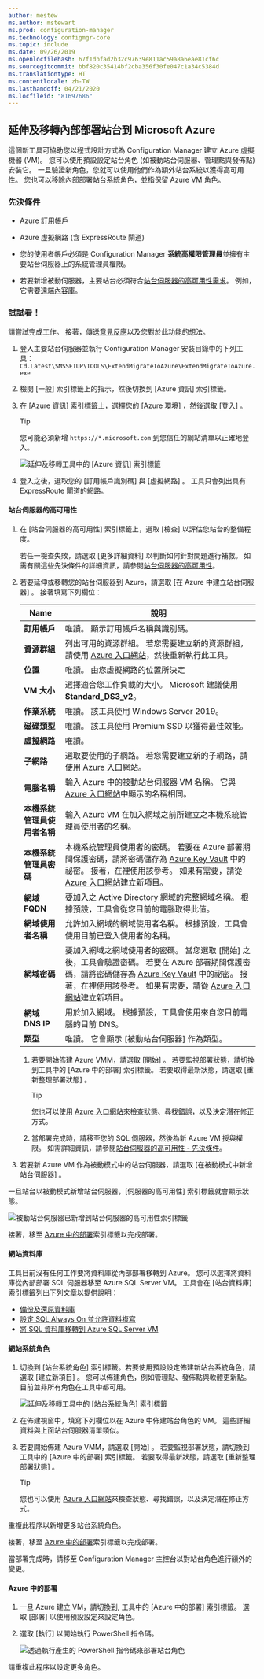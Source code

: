 ```yaml
---
author: mestew
ms.author: mstewart
ms.prod: configuration-manager
ms.technology: configmgr-core
ms.topic: include
ms.date: 09/26/2019
ms.openlocfilehash: 67f1dbfad2b32c97639e811ac59a8a6eae81cf6c
ms.sourcegitcommit: bbf820c35414bf2cba356f30fe047c1a34c5384d
ms.translationtype: HT
ms.contentlocale: zh-TW
ms.lasthandoff: 04/21/2020
ms.locfileid: "81697686"
---
```

## <a name="extend-and-migrate-an-on-premises-site-to-microsoft-azure"></a><a name="bkmk_Azure-migration"></a> 延伸及移轉內部部署站台到 Microsoft Azure

<!--3556022-->

這個新工具可協助您以程式設計方式為 Configuration Manager 建立 Azure 虛擬機器 (VM)。 您可以使用預設設定站台角色 (如被動站台伺服器、管理點與發佈點) 安裝它。 一旦驗證新角色，您就可以使用他們作為額外站台系統以獲得高可用性。 您也可以移除內部部署站台系統角色，並指保留 Azure VM 角色。

### <a name="prerequisites"></a>先決條件

- Azure 訂用帳戶

- Azure 虛擬網路 (含 ExpressRoute 閘道)

<!-- - A standalone primary site. A hierarchy with a central administration site isn't currently supported. can comment this out because TP only supports a standalone primary!-->

- 您的使用者帳戶必須是 Configuration Manager **系統高權限管理員**並擁有主要站台伺服器上的系統管理員權限。

- 若要新增被動伺服器，主要站台必須符合[站台伺服器的高可用性需求](../../../../servers/deploy/configure/site-server-high-availability.md#prerequisites)。 例如，它需要[遠端內容庫](../../../../plan-design/hierarchy/the-content-library.md#bkmk_remote)。

### <a name="try-it-out"></a>試試看！

請嘗試完成工作。 接著，傳送[意見反應](../../../../understand/find-help.md#product-feedback)以及您對於此功能的想法。

1. 登入主要站台伺服器並執行 Configuration Manager 安裝目錄中的下列工具：`Cd.Latest\SMSSETUP\TOOLS\ExtendMigrateToAzure\ExtendMigrateToAzure.exe`

1. 檢閱 [一般]  索引標籤上的指示，然後切換到 [Azure 資訊]  索引標籤。

1. 在 [Azure 資訊]  索引標籤上，選擇您的 [Azure 環境]  ，然後選取 [登入]  。
  
    > [!TIP]
    > 您可能必須新增 `https://*.microsoft.com` 到您信任的網站清單以正確地登入。

    ![延伸及移轉工具中的 [Azure 資訊] 索引標籤](../../media/3556022-azure-information-tab.png)

1. 登入之後，選取您的 [訂用帳戶識別碼]  與 [虛擬網路]  。 工具只會列出具有 ExpressRoute 閘道的網路。

#### <a name="site-server-high-availability"></a>站台伺服器的高可用性

1. 在 [站台伺服器的高可用性]  索引標籤上，選取 [檢查]  以評估您站台的整備程度。

    若任一檢查失敗，請選取 [更多詳細資料]  以判斷如何針對問題進行補救。 如需有關這些先決條件的詳細資訊，請參閱[站台伺服器的高可用性](../../../../servers/deploy/configure/site-server-high-availability.md#prerequisites)。

2. 若要延伸或移轉您的站台伺服器到 Azure，請選取 [在 Azure 中建立站台伺服器]  。 接著填寫下列欄位：

    |Name|說明|
    |---|---|
    |**訂用帳戶**|唯讀。 顯示訂用帳戶名稱與識別碼。|
    |**資源群組**| 列出可用的資源群組。 若您需要建立新的資源群組，請使用 [Azure 入口網站](https://portal.azure.com)，然後重新執行此工具。|
    |**位置**| 唯讀。 由您虛擬網路的位置所決定|
    |**VM 大小**|選擇適合您工作負載的大小。 Microsoft 建議使用 **Standard_DS3_v2**。|
    |**作業系統**|唯讀。 該工具使用 Windows Server 2019。|
    |**磁碟類型**|唯讀。 該工具使用 Premium SSD 以獲得最佳效能。|
    |**虛擬網路**|唯讀。|
    |**子網路**|選取要使用的子網路。 若您需要建立新的子網路，請使用 [Azure 入口網站](https://portal.azure.com)。|
    |**電腦名稱**|輸入 Azure 中的被動站台伺服器 VM 名稱。 它與 [Azure 入口網站](https://portal.azure.com)中顯示的名稱相同。|
    |**本機系統管理員使用者名稱**|輸入 Azure VM 在加入網域之前所建立之本機系統管理員使用者的名稱。|
    |**本機系統管理員密碼**|本機系統管理員使用者的密碼。 若要在 Azure 部署期間保護密碼，請將密碼儲存為 [Azure Key Vault](https://docs.microsoft.com/azure/key-vault/key-vault-overview) 中的祕密。 接著，在裡使用該參考。 如果有需要，請從 [Azure 入口網站](https://portal.azure.com)建立新項目。|
    |**網域 FQDN**|要加入之 Active Directory 網域的完整網域名稱。 根據預設，工具會從您目前的電腦取得此值。|
    |**網域使用者名稱**|允許加入網域的網域使用者名稱。 根據預設，工具會使用目前已登入使用者的名稱。|
    |**網域密碼**|要加入網域之網域使用者的密碼。 當您選取 [開始]  之後，工具會驗證密碼。 若要在 Azure 部署期間保護密碼，請將密碼儲存為 [Azure Key Vault](https://docs.microsoft.com/azure/key-vault/key-vault-overview) 中的祕密。 接著，在裡使用該參考。 如果有需要，請從 [Azure 入口網站](https://portal.azure.com)建立新項目。|
    |**網域 DNS IP**|用於加入網域。 根據預設，工具會使用來自您目前電腦的目前 DNS。|
    |**類型**|唯讀。 它會顯示 [被動站台伺服器]  作為類型。|

    1. 若要開始佈建 Azure VMM，請選取 [開始]  。 若要監視部署狀態，請切換到工具中的 [Azure 中的部署]  索引標籤。 若要取得最新狀態，請選取 [重新整理部署狀態]  。

        > [!TIP]
        > 您也可以使用 [Azure 入口網站](https://portal.azure.com)來檢查狀態、尋找錯誤，以及決定潛在修正方式。

    1. 當部署完成時，請移至您的 SQL 伺服器，然後為新 Azure VM 授與權限。 如需詳細資訊，請參閱[站台伺服器的高可用性 - 先決條件](../../../../servers/deploy/configure/site-server-high-availability.md#prerequisites)。

3. 若要新 Azure VM 作為被動模式中的站台伺服器，請選取 [在被動模式中新增站台伺服器]  。

一旦站台以被動模式新增站台伺服器，[伺服器的高可用性]  索引標籤就會顯示狀態。

![被動站台伺服器已新增到站台伺服器的高可用性索引標籤](../../media/3556022-site-server-passive-mode.png)

接著，移至 [Azure 中的部署](#bkmk_deploy-azure)索引標籤以完成部署。

#### <a name="site-database"></a>網站資料庫

工具目前沒有任何工作要將資料庫從內部部署移轉到 Azure。 您可以選擇將資料庫從內部部署 SQL 伺服器移至 Azure SQL Server VM。 工具會在 [站台資料庫]  索引標籤列出下列文章以提供說明：

- [備份及還原資料庫](../../../../servers/manage/backup-and-recovery.md)
- [設定 SQL Always On 並允許資料複寫](../../../../servers/deploy/configure/sql-server-alwayson-for-a-highly-available-site-database.md#changes-for-site-backup)
- [將 SQL 資料庫移轉到 Azure SQL Server VM](/azure/virtual-machines/windows/sql/virtual-machines-windows-migrate-sql)

#### <a name="site-system-roles"></a>網站系統角色

1. 切換到 [站台系統角色]  索引標籤。若要使用預設設定佈建新站台系統角色，請選取 [建立新項目]  。 您可以佈建角色，例如管理點、發佈點與軟體更新點。 目前並非所有角色在工具中都可用。

    ![延伸及移轉工具中的 [站台系統角色] 索引標籤](../../media/3556022-site-system-roles-tab.png)

1. 在佈建視窗中，填寫下列欄位以在 Azure 中佈建站台角色的 VM。 這些詳細資料與上面站台伺服器清單類似。

1. 若要開始佈建 Azure VMM，請選取 [開始]  。 若要監視部署狀態，請切換到工具中的 [Azure 中的部署]  索引標籤。 若要取得最新狀態，請選取 [重新整理部署狀態]  。

    > [!TIP]
    > 您也可以使用 [Azure 入口網站](https://portal.azure.com)來檢查狀態、尋找錯誤，以及決定潛在修正方式。

重複此程序以新增更多站台系統角色。

接著，移至 [Azure 中的部署](#bkmk_deploy-azure)索引標籤以完成部署。

當部署完成時，請移至 Configuration Manager 主控台以對站台角色進行額外的變更。

#### <a name="deployments-in-azure"></a><a name="bkmk_deploy-azure"></a> Azure 中的部署

1. 一旦 Azure 建立 VM，請切換到, 工具中的 [Azure 中的部署]  索引標籤。 選取 [部署]  以使用預設設定來設定角色。

1. 選取 [執行]  以開始執行 PowerShell 指令碼。

    ![透過執行產生的 PowerShell 指令碼來部署站台角色](../../media/3556022-run-powershell-script-deployment.png)

請重複此程序以設定更多角色。
